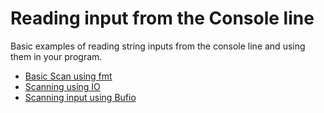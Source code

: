 # Reading input from the Console line

Basic examples of reading string inputs from the console line and using them in your program.

* [Basic Scan using fmt](https://github.com/TannerGabriel/learning-go/blob/master/beginner-programs/Scanner/scan.go)
* [Scanning using IO](https://github.com/TannerGabriel/learning-go/blob/master/beginner-programs/Scanner/scanUsingIO.go)
* [Scanning input using Bufio](https://github.com/TannerGabriel/learning-go/blob/master/beginner-programs/Scanner/scanUsingBufio.go)